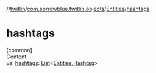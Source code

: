 //[twitlin](../../index.md)/[com.sorrowblue.twitlin.objects](../index.md)/[Entities](index.md)/[hashtags](hashtags.md)



# hashtags  
[common]  
Content  
val [hashtags](hashtags.md): [List](https://kotlinlang.org/api/latest/jvm/stdlib/kotlin.collections/-list/index.html)<[Entities.Hashtag](-hashtag/index.md)>  



